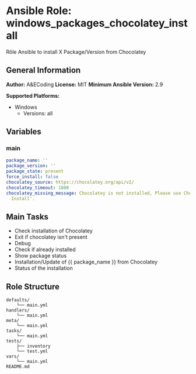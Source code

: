# Ansible Role: windows_packages_chocolatey_install

Rôle Ansible to install X Package/Version from Chocolatey

## General Information

**Author:** A&ECoding
**License:** MIT
**Minimum Ansible Version:** 2.9

**Supported Platforms:**
- Windows
  - Versions: all

## Variables

### main

```yaml
package_name: ''
package_version: ''
package_state: present
force_install: false
chocolatey_source: https://chocolatey.org/api/v2/
chocolatey_timeout: 1800
chocolatey_missing_message: Chocolatey is not installed, Please use Chocolatey Role
  Install'.

```

## Main Tasks

- Check installation of Chocolatey
- Exit if chocolatey isn't present
- Debug
- Check if already installed
- Show package status
- Installation/Update of {{ package_name }} from Chocolatey
- Status of the installation

## Role Structure

```
defaults/
    └── main.yml
handlers/
    └── main.yml
meta/
    └── main.yml
tasks/
    └── main.yml
tests/
    ├── inventory
    └── test.yml
vars/
    └── main.yml
README.md
```